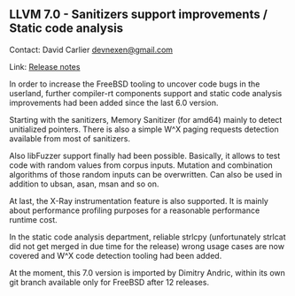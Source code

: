 ## LLVM 7.0 - Sanitizers support improvements / Static code analysis ##

Contact: David Carlier <devnexen@gmail.com>

Link:	 [Release notes](http://releases.llvm.org/7.0.0/docs/ReleaseNotes.html)

In order to increase the FreeBSD tooling to uncover
code bugs in the userland, further compiler-rt components 
support and static code analysis improvements had been added
since the last 6.0 version.

Starting with the sanitizers, Memory Sanitizer (for amd64) mainly to
detect unitialized pointers. There is also a simple W^X paging
requests detection available from most of sanitizers.

Also libFuzzer support finally had been possible. Basically,
it allows to test code with random values from corpus inputs.
Mutation and combination algorithms of those random inputs 
can be overwritten. Can also be used in addition to ubsan,
 asan, msan and so on.

At last, the X-Ray instrumentation feature is also supported.
It is mainly about performance profiling purposes for a
reasonable performance runtime cost.

In the static code analysis department, reliable strlcpy (unfortunately strlcat
did not get merged in due time for the release) wrong usage
cases are now covered and W^X code detection tooling had been added.

At the moment, this 7.0 version is imported by Dimitry Andric, within
its own git branch available only for FreeBSD after 12 releases.
